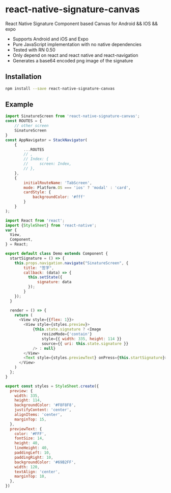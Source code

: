 # react-native-signature-canvas
React Native Signature Component based Canvas for Android &amp;&amp; IOS &amp;&amp; expo

- Supports Android and iOS and Expo
- Pure JavaScript implementation with no native dependencies
- Tested with RN 0.50
- Only depend on react and react native and react-navigation
- Generates a base64 encoded png image of the signature

## Installation

```sh
npm install --save react-native-signature-canvas
```

## Example

```js
import SinatureScreen from 'react-native-signature-canvas';
const ROUTES = {
    // other screen
    SinatureScreen
}
const AppNavigator = StackNavigator(
    {
        ...ROUTES
        // ,
        // Index: {
        //     screen: Index,
        // },
    },
    {
        initialRouteName: 'TabScreen',
        mode: Platform.OS === 'ios' ? 'modal' : 'card',
        cardStyle: {
            backgroundColor: '#fff'
        }
    }
);

import React from 'react';
import {StyleSheet} from 'react-native';
var {
  View,
  Component,
} = React;

export default class Demo extends Component {
  startSignature = () => {
    this.props.navigation.navigate("SinatureScreen", {
        title: "签字",
        callback: (data) => {
          this.setState({
              signature: data
          });
        }
    });
  }

  render = () => {
    return (
      <View style={{flex: 1}}>
        <View style={styles.preview}>
            {this.state.signature ? <Image
                resizeMode={'contain'}
                style={{ width: 335, height: 114 }}
                source={{ uri: this.state.signature }}
            /> : null}
        </View>
        <Text style={styles.previewText} onPress={this.startSignature}>开始签字</Text>
      </View>
    )
  };
}

export const styles = StyleSheet.create({
  preview: {
    width: 335,
    height: 114,
    backgroundColor: '#F8F8F8',
    justifyContent: 'center',
    alignItems: 'center',
    marginTop: 15,
  },
  previewText: {
    color: '#FFF',
    fontSize: 14,
    height: 40,
    lineHeight: 40,
    paddingLeft: 10,
    paddingRight: 10,
    backgroundColor: '#69B2FF',
    width: 120,
    textAlign: 'center',
    marginTop: 10,
  },
})
```